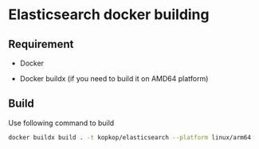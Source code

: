 # Elasticsearch docker building

## Requirement

- Docker

- Docker buildx (if you need to build it on AMD64 platform)

## Build

Use following command to build

```bash
docker buildx build . -t kopkop/elasticsearch --platform linux/arm64
```
